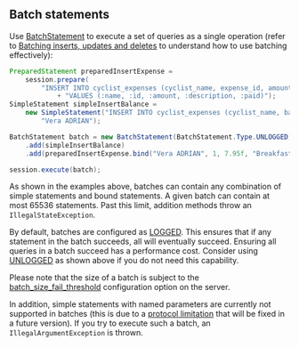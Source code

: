 ## Batch statements

Use [BatchStatement] to execute a set of queries as a single operation (refer to
[Batching inserts, updates and deletes][batch_dse] to understand how to use batching effectively):

```java
PreparedStatement preparedInsertExpense =
    session.prepare(
        "INSERT INTO cyclist_expenses (cyclist_name, expense_id, amount, description, paid) "
            + "VALUES (:name, :id, :amount, :description, :paid)");
SimpleStatement simpleInsertBalance =
    new SimpleStatement("INSERT INTO cyclist_expenses (cyclist_name, balance) VALUES (?, 0) IF NOT EXISTS",
        "Vera ADRIAN");

BatchStatement batch = new BatchStatement(BatchStatement.Type.UNLOGGED)
    .add(simpleInsertBalance)
    .add(preparedInsertExpense.bind("Vera ADRIAN", 1, 7.95f, "Breakfast", false));

session.execute(batch);
```

As shown in the examples above, batches can contain any combination of simple statements and bound
statements. A given batch can contain at most 65536 statements. Past this limit, addition methods
throw an `IllegalStateException`.

By default, batches are configured as [LOGGED]. This ensures that if any statement in the batch
succeeds, all will eventually succeed.  Ensuring all queries in a batch succeed has a 
performance cost.  Consider using [UNLOGGED] as shown above if you do not need this capability.

Please note that the size of a batch is subject to the [batch_size_fail_threshold] configuration
option on the server.

In addition, simple statements with named parameters are currently not supported in batches (this is
due to a [protocol limitation][CASSANDRA-10246] that will be fixed in a future version). If you try
to execute such a batch, an `IllegalArgumentException` is thrown.

[BatchStatement]: https://docs.datastax.com/en/drivers/java/3.9/com/datastax/driver/core/BatchStatement.html
[batch_dse]: http://docs.datastax.com/en/dse/5.1/cql/cql/cql_using/useBatch.html
[LOGGED]: https://docs.datastax.com/en/drivers/java/3.9/com/datastax/driver/core/BatchStatement.Type.html#LOGGED
[UNLOGGED]: https://docs.datastax.com/en/drivers/java/3.9/com/datastax/driver/core/BatchStatement.Type.html#UNLOGGED
[batch_size_fail_threshold]: https://docs.datastax.com/en/cassandra/3.x/cassandra/configuration/configCassandra_yaml.html#configCassandra_yaml__batch_size_fail_threshold_in_kb
[CASSANDRA-10246]: https://issues.apache.org/jira/browse/CASSANDRA-10246
